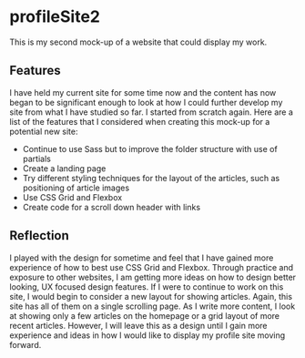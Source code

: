 # profileSite2
This is my second mock-up of a website that could display my work. 


## Features

I have held my current site for some time now and the content has now began to be significant enough to look at how I could further develop my site from what I have studied so far. I started from scratch again. Here are a list of the features that I considered when creating this mock-up for a potential new site:

* Continue to use Sass but to improve the folder structure with use of partials
* Create a landing page
* Try different styling techniques for the layout of the articles, such as positioning of article images
* Use CSS Grid and Flexbox
* Create code for a scroll down header with links

## Reflection

I played with the design for sometime and feel that I have gained more experience of how to best use CSS Grid and Flexbox. Through practice and exposure to other websites, I am getting more ideas on how to design better looking, UX focused design features. If I were to continue to work on this site, I would begin to consider a new layout for showing articles. Again, this site has all of them on a single scrolling page. As I write more content, I look at showing only a few articles on the homepage or a grid layout of more recent articles. However, I will leave this as a design until I gain more experience and ideas in how I would like to display my profile site moving forward.
